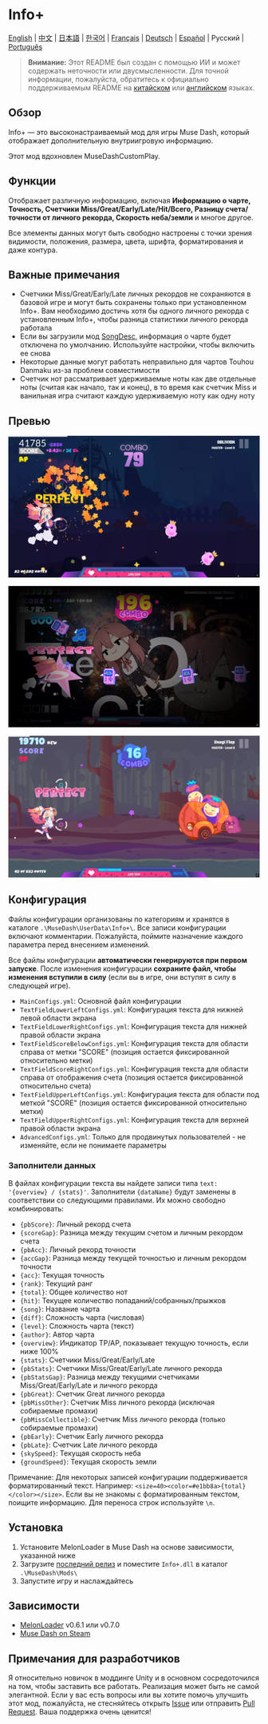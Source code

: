 # Info+

[English](README.md) | [中文](README_zh.md) | [日本語](README_ja.md) | [한국어](README_ko.md) | [Français](README_fr.md) | [Deutsch](README_de.md) | [Español](README_es.md) | Русский | [Português](README_pt.md)

> **Внимание:** Этот README был создан с помощью ИИ и может содержать неточности или двусмысленности. Для точной информации, пожалуйста, обратитесь к официально поддерживаемым README на [китайском](README_zh.md) или [английском](README.md) языках.

## Обзор

Info+ — это высоконастраиваемый мод для игры Muse Dash, который отображает дополнительную внутриигровую информацию.

Этот мод вдохновлен MuseDashCustomPlay.

## Функции

Отображает различную информацию, включая **Информацию о чарте, Точность, Счетчики Miss/Great/Early/Late/Hit/Всего, Разницу счета/точности от личного рекорда, Скорость неба/земли** и многое другое.

Все элементы данных могут быть свободно настроены с точки зрения видимости, положения, размера, цвета, шрифта, форматирования и даже контура.

## Важные примечания

- Счетчики Miss/Great/Early/Late личных рекордов не сохраняются в базовой игре и могут быть сохранены только при установленном Info+. Вам необходимо достичь хотя бы одного личного рекорда с установленным Info+, чтобы разница статистики личного рекорда работала
- Если вы загрузили мод [SongDesc](https://github.com/mdmods/songdesc), информация о чарте будет отключена по умолчанию. Используйте настройки, чтобы включить ее снова
- Некоторые данные могут работать неправильно для чартов Touhou Danmaku из-за проблем совместимости
- Счетчик нот рассматривает удерживаемые ноты как две отдельные ноты (считая как начало, так и конец), в то время как счетчик Miss и ванильная игра считают каждую удерживаемую ноту как одну ноту

## Превью

![Превью 1](Static/Preview1.webp)

![Превью 2](Static/Preview2.webp)

![Превью 3](Static/Preview3.webp)

## Конфигурация

Файлы конфигурации организованы по категориям и хранятся в каталоге
`.\MuseDash\UserData\Info+\`. Все записи конфигурации включают комментарии. Пожалуйста, поймите назначение каждого параметра перед внесением изменений.

Все файлы конфигурации **автоматически генерируются при первом запуске**. После изменения конфигурации **сохраните файл, чтобы изменения вступили в силу** (если вы в игре, они вступят в силу в следующей игре).

- `MainConfigs.yml`: Основной файл конфигурации
- `TextFieldLowerLeftConfigs.yml`: Конфигурация текста для нижней левой области экрана
- `TextFieldLowerRightConfigs.yml`: Конфигурация текста для нижней правой области экрана
- `TextFieldScoreBelowConfigs.yml`: Конфигурация текста для области справа от метки "SCORE" (позиция остается фиксированной относительно метки)
- `TextFieldScoreRightConfigs.yml`: Конфигурация текста для области справа от отображения счета (позиция остается фиксированной относительно счета)
- `TextFieldUpperLeftConfigs.yml`: Конфигурация текста для области под меткой "SCORE" (позиция остается фиксированной относительно метки)
- `TextFieldUpperRightConfigs.yml`: Конфигурация текста для верхней правой области экрана
- `AdvancedConfigs.yml`: Только для продвинутых пользователей - не изменяйте, если не понимаете параметры

### Заполнители данных

В файлах конфигурации текста вы найдете записи типа `text: '{overview} / {stats}'`. 
Заполнители `{dataName}` будут заменены в соответствии со следующими правилами. Их можно свободно комбинировать:

- `{pbScore}`: Личный рекорд счета
- `{scoreGap}`: Разница между текущим счетом и личным рекордом счета
- `{pbAcc}`: Личный рекорд точности
- `{accGap}`: Разница между текущей точностью и личным рекордом точности  
- `{acc}`: Текущая точность
- `{rank}`: Текущий ранг
- `{total}`: Общее количество нот
- `{hit}`: Текущее количество попаданий/собранных/прыжков
- `{song}`: Название чарта
- `{diff}`: Сложность чарта (числовая)
- `{level}`: Сложность чарта (текст)
- `{author}`: Автор чарта
- `{overview}`: Индикатор TP/AP, показывает текущую точность, если ниже 100%
- `{stats}`: Счетчики Miss/Great/Early/Late
- `{pbStats}`: Счетчики Miss/Great/Early/Late личного рекорда
- `{pbStatsGap}`: Разница между текущими счетчиками Miss/Great/Early/Late и личного рекорда
- `{pbGreat}`: Счетчик Great личного рекорда
- `{pbMissOther}`: Счетчик Miss личного рекорда (исключая собираемые промахи)
- `{pbMissCollectible}`: Счетчик Miss личного рекорда (только собираемые промахи)
- `{pbEarly}`: Счетчик Early личного рекорда
- `{pbLate}`: Счетчик Late личного рекорда
- `{skySpeed}`: Текущая скорость неба
- `{groundSpeed}`: Текущая скорость земли

Примечание: Для некоторых записей конфигурации поддерживается форматированный текст. Например:
`<size=40><color=#e1bb8a>{total}</color></size>`. Если вы не знакомы с форматированным текстом, поищите информацию. Для переноса строк используйте `\n`.

## Установка

1. Установите MelonLoader в Muse Dash на основе зависимости, указанной ниже
2. Загрузите [последний релиз](https://github.com/KARPED1EM/MuseDashInfoPlus/releases) и поместите `Info+.dll` в каталог `.\MuseDash\Mods\`
3. Запустите игру и наслаждайтесь

## Зависимости

- [MelonLoader](https://github.com/LavaGang/MelonLoader/releases) v0.6.1 или v0.7.0
- [Muse Dash on Steam](https://store.steampowered.com/app/774171/Muse_Dash/)

## Примечания для разработчиков

Я относительно новичок в моддинге Unity и в основном сосредоточился на том, чтобы заставить все работать. Реализация может быть не самой элегантной. Если у вас есть вопросы или вы хотите помочь улучшить этот мод, пожалуйста, не стесняйтесь открыть [Issue](https://github.com/KARPED1EM/MuseDashInfoPlus/issues/new) или отправить [Pull Request](https://github.com/KARPED1EM/MuseDashInfoPlus/compare). Ваша поддержка очень ценится!
